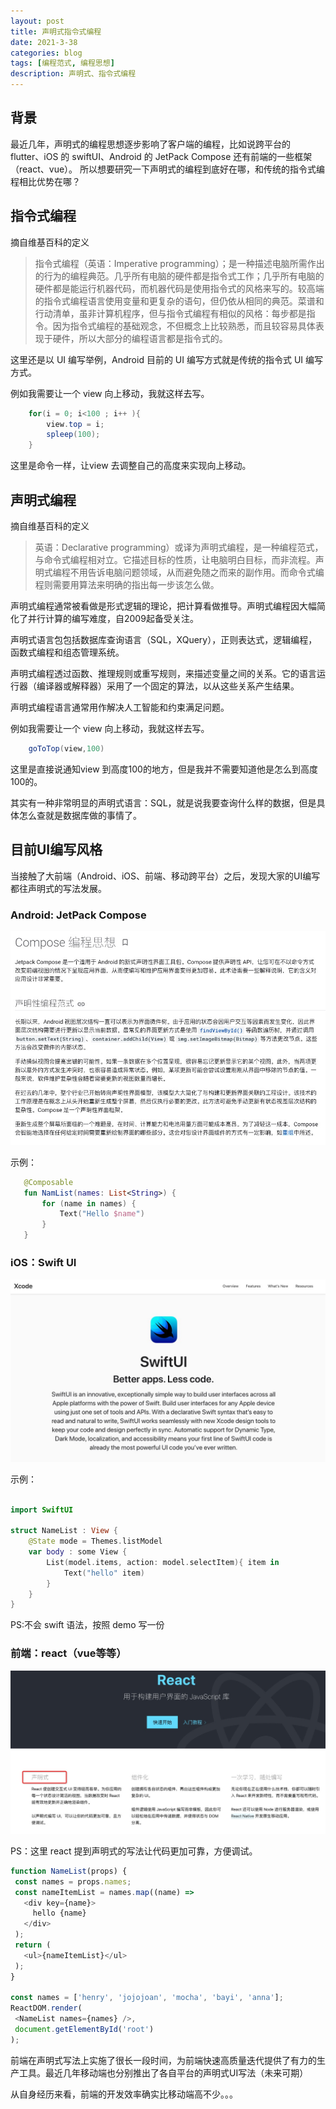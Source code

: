 ```yaml
---
layout: post
title: 声明式指令式编程
date: 2021-3-38
categories: blog
tags: [编程范式, 编程思想]
description: 声明式、指令式编程
---
```


## 背景

最近几年，声明式的编程思想逐步影响了客户端的编程，比如说跨平台的 flutter、iOS 的 swiftUI、Android 的 JetPack Compose 还有前端的一些框架（react、vue）。
所以想要研究一下声明式的编程到底好在哪，和传统的指令式编程相比优势在哪？

## 指令式编程

摘自维基百科的定义

> 指令式编程（英语：Imperative programming）；是一种描述电脑所需作出的行为的编程典范。几乎所有电脑的硬件都是指令式工作；几乎所有电脑的硬件都是能运行机器代码，而机器代码是使用指令式的风格来写的。较高端的指令式编程语言使用变量和更复杂的语句，但仍依从相同的典范。菜谱和行动清单，虽非计算机程序，但与指令式编程有相似的风格：每步都是指令。因为指令式编程的基础观念，不但概念上比较熟悉，而且较容易具体表现于硬件，所以大部分的编程语言都是指令式的。

这里还是以 UI 编写举例，Android 目前的 UI 编写方式就是传统的指令式 UI 编写方式。

例如我需要让一个 view 向上移动，我就这样去写。

``` java
    for(i = 0; i<100 ; i++ ){
        view.top = i;
        spleep(100);
    }
```

这里是命令一样，让view 去调整自己的高度来实现向上移动。


## 声明式编程

摘自维基百科的定义

> 英语：Declarative programming）或译为声明式编程，是一种编程范式，与命令式编程相对立。它描述目标的性质，让电脑明白目标，而非流程。声明式编程不用告诉电脑问题领域，从而避免随之而来的副作用。而命令式编程则需要用算法来明确的指出每一步该怎么做。

声明式编程通常被看做是形式逻辑的理论，把计算看做推导。声明式编程因大幅简化了并行计算的编写难度，自2009起备受关注。

声明式语言包包括数据库查询语言（SQL，XQuery），正则表达式，逻辑编程，函数式编程和组态管理系统。

声明式编程透过函数、推理规则或重写规则，来描述变量之间的关系。它的语言运行器（编译器或解释器）采用了一个固定的算法，以从这些关系产生结果。

声明式编程语言通常用作解决人工智能和约束满足问题。

例如我需要让一个 view 向上移动，我就这样去写。

``` java
    goToTop(view,100)
```

这里是直接说通知view 到高度100的地方，但是我并不需要知道他是怎么到高度100的。

其实有一种非常明显的声明式语言：SQL，就是说我要查询什么样的数据，但是具体怎么查就是数据库做的事情了。


## 目前UI编写风格

当接触了大前端（Android、iOS、前端、移动跨平台）之后，发现大家的UI编写都往声明式的写法发展。

### Android: JetPack Compose

 ![](https://raw.githubusercontent.com/HenryHaoson/HenryHaoson.github.io/source/source/images/jetpack_compose.png)

 示例：

 ``` kotlin
    @Composable
    fun NamList(names: List<String>) {
        for (name in names) {
            Text("Hello $name")
        }
    }
 ```


### iOS：Swift UI

![](https://raw.githubusercontent.com/HenryHaoson/HenryHaoson.github.io/source/source/images/swift_ui.png)

示例：

```swift

import SwiftUI

struct NameList : View {
    @State mode = Themes.listModel
    var body : some View {
        List(model.items, action: model.selectItem){ item in
            Text("hello" item)
        }
    }
}

```
PS:不会 swift 语法，按照 demo 写一份

### 前端：react（vue等等）

![](https://raw.githubusercontent.com/HenryHaoson/HenryHaoson.github.io/source/source/images/react.png)

PS：这里 react 提到声明式的写法让代码更加可靠，方便调试。

 ``` javascript
function NameList(props) {
  const names = props.names;
  const nameItemList = names.map((name) =>
    <div key={name}>
      hello {name}
    </div>
  );
  return (
    <ul>{nameItemList}</ul>
  );
}

const names = ['henry', 'jojojoan', 'mocha', 'bayi', 'anna'];
ReactDOM.render(
  <NameList names={names} />,
  document.getElementById('root')
);

```

前端在声明式写法上实施了很长一段时间，为前端快速高质量迭代提供了有力的生产工具。最近几年移动端也分别推出了各自平台的声明式UI写法（未来可期）

从自身经历来看，前端的开发效率确实比移动端高不少。。。

